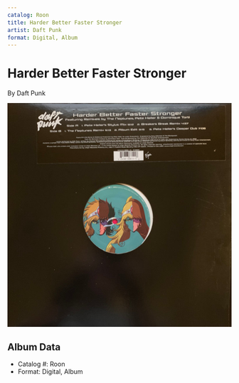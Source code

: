 ```yaml
---
catalog: Roon
title: Harder Better Faster Stronger
artist: Daft Punk
format: Digital, Album
---
```


# Harder Better Faster Stronger

By Daft Punk

![](../../assets/albumcovers/Daft_Punk-Harder_Better_Faster_Stronger.png)

## Album Data

- Catalog #: Roon
- Format: Digital, Album

